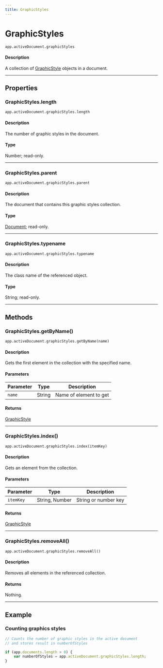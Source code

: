 ```yaml
---
title: GraphicStyles
---
```

# GraphicStyles

`app.activeDocument.graphicStyles`

#### Description

A collection of [GraphicStyle](.././GraphicStyle) objects in a document.

---

## Properties

### GraphicStyles.length

`app.activeDocument.graphicStyles.length`

#### Description

The number of graphic styles in the document.

#### Type

Number; read-only.

---

### GraphicStyles.parent

`app.activeDocument.graphicStyles.parent`

#### Description

The document that contains this graphic styles collection.

#### Type

[Document](.././Document); read-only.

---

### GraphicStyles.typename

`app.activeDocument.graphicStyles.typename`

#### Description

The class name of the referenced object.

#### Type

String; read-only.

---

## Methods

### GraphicStyles.getByName()

`app.activeDocument.graphicStyles.getByName(name)`

#### Description

Gets the first element in the collection with the specified name.

#### Parameters

| Parameter |  Type  |      Description       |
| --------- | ------ | ---------------------- |
| `name`    | String | Name of element to get |

#### Returns

[GraphicStyle](.././GraphicStyle)

---

### GraphicStyles.index()

`app.activeDocument.graphicStyles.index(itemKey)`

#### Description

Gets an element from the collection.

#### Parameters

| Parameter |      Type      |     Description      |
| --------- | -------------- | -------------------- |
| `itemKey` | String, Number | String or number key |

#### Returns

[GraphicStyle](.././GraphicStyle)

---

### GraphicStyles.removeAll()

`app.activeDocument.graphicStyles.removeAll()`

#### Description

Removes all elements in the referenced collection.

#### Returns

Nothing.

---

## Example

### Counting graphics styles

```javascript
// Counts the number of graphic styles in the active document
// and stores result in numberOfStyles

if (app.documents.length > 0) {
    var numberOfStyles = app.activeDocument.graphicStyles.length;
}
```
